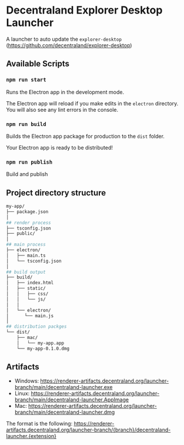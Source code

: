 # Decentraland Explorer Desktop Launcher

A launcher to auto update the `explorer-desktop` (https://github.com/decentraland/explorer-desktop)

## Available Scripts

### `npm run start`

Runs the Electron app in the development mode.

The Electron app will reload if you make edits in the `electron` directory.<br>
You will also see any lint errors in the console.

### `npm run build`

Builds the Electron app package for production to the `dist` folder.

Your Electron app is ready to be distributed!

### `npm run publish`

Build and publish

## Project directory structure

```bash
my-app/
├── package.json
│
## render process
├── tsconfig.json
├── public/
│
## main process
├── electron/
│   ├── main.ts
│   └── tsconfig.json
│
## build output
├── build/
│   ├── index.html
│   ├── static/
│   │   ├── css/
│   │   └── js/
│   │
│   └── electron/
│      └── main.js
│
## distribution packges
└── dist/
    ├── mac/
    │   └── my-app.app
    └── my-app-0.1.0.dmg
```

## Artifacts

- Windows: https://renderer-artifacts.decentraland.org/launcher-branch/main/decentraland-launcher.exe
- Linux: https://renderer-artifacts.decentraland.org/launcher-branch/main/decentraland-launcher.AppImage
- Mac: https://renderer-artifacts.decentraland.org/launcher-branch/main/decentraland-launcher.dmg

The format is the following: https://renderer-artifacts.decentraland.org/launcher-branch/{branch}/decentraland-launcher.{extension}